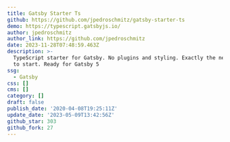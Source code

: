 ```yaml
---
title: Gatsby Starter Ts
github: https://github.com/jpedroschmitz/gatsby-starter-ts
demo: https://typescript.gatsbyjs.io/
author: jpedroschmitz
author_link: https://github.com/jpedroschmitz
date: 2023-11-28T07:48:59.463Z
description: >-
  TypeScript starter for Gatsby. No plugins and styling. Exactly the necessary
  to start. Ready for Gatsby 5
ssg:
  - Gatsby
css: []
cms: []
category: []
draft: false
publish_date: '2020-04-08T19:25:11Z'
update_date: '2023-05-09T13:42:56Z'
github_star: 303
github_fork: 27
---
```

